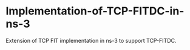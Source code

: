 # Implementation-of-TCP-FITDC-in-ns-3
Extension of TCP FIT implementation in ns-3 to support TCP-FITDC.
